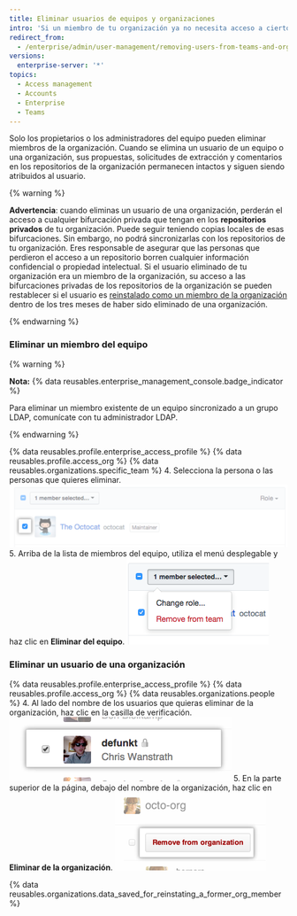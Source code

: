 ```yaml
---
title: Eliminar usuarios de equipos y organizaciones
intro: 'Si un miembro de tu organización ya no necesita acceso a ciertos repositorios, puedes eliminarlo del equipo que permite ese acceso. Si un miembro de tu organización ya no necesita acceso a ningún repositorio que le pertenezca a tu organización, puedes eliminarlo de la organización.'
redirect_from:
  - /enterprise/admin/user-management/removing-users-from-teams-and-organizations
versions:
  enterprise-server: '*'
topics:
  - Access management
  - Accounts
  - Enterprise
  - Teams
---
```


Solo los propietarios o los administradores del equipo pueden eliminar miembros de la organización. Cuando se elimina un usuario de un equipo o una organización, sus propuestas, solicitudes de extracción y comentarios en los repositorios de la organización permanecen intactos y siguen siendo atribuidos al usuario.

{% warning %}

**Advertencia**: cuando eliminas un usuario de una organización, perderán el acceso a cualquier bifurcación privada que tengan en los **repositorios privados** de tu organización. Puede seguir teniendo copias locales de esas bifurcaciones. Sin embargo, no podrá sincronizarlas con los repositorios de tu organización. Eres responsable de asegurar que las personas que perdieron el acceso a un repositorio borren cualquier información confidencial o propiedad intelectual. Si el usuario eliminado de tu organización era un miembro de la organización, su acceso a las bifurcaciones privadas de los repositorios de la organización se pueden restablecer si el usuario es [reinstalado como un miembro de la organización](/articles/reinstating-a-former-member-of-your-organization) dentro de los tres meses de haber sido eliminado de una organización.

{% endwarning %}

### Eliminar un miembro del equipo

{% warning %}

**Nota:** {% data reusables.enterprise_management_console.badge_indicator %}

Para eliminar un miembro existente de un equipo sincronizado a un grupo LDAP, comunícate con tu administrador LDAP.

{% endwarning %}

{% data reusables.profile.enterprise_access_profile %}
{% data reusables.profile.access_org %}
{% data reusables.organizations.specific_team %}
4. Selecciona la persona o las personas que quieres eliminar. ![Casilla junto al miembro de la organización](/assets/images/help/teams/team-member-check-box.png)
5. Arriba de la lista de miembros del equipo, utiliza el menú desplegable y haz clic en **Eliminar del equipo**. ![Menú desplegable con opción para cambiar el rol](/assets/images/help/teams/bulk-edit-drop-down.png)

### Eliminar un usuario de una organización

{% data reusables.profile.enterprise_access_profile %}
{% data reusables.profile.access_org %}
{% data reusables.organizations.people %}
4. Al lado del nombre de los usuarios que quieras eliminar de la organización, haz clic en la casilla de verificación. ![Casilla de verificación Eliminar usuario](/assets/images/help/organizations/Organization-remove-user.png)
5. En la parte superior de la página, debajo del nombre de la organización, haz clic en **Eliminar de la organización**. ![Botón para eliminar de la organización ](/assets/images/help/organizations/Organization-remove-from-organization-button.png)

{% data reusables.organizations.data_saved_for_reinstating_a_former_org_member %}
